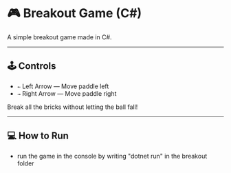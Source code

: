 # 🎮 Breakout Game (C#)

A simple breakout game made in C#.
____________________________________________________

## 🕹️ Controls

- `←` Left Arrow — Move paddle left  
- `→` Right Arrow — Move paddle right

Break all the bricks without letting the ball fall!

____________________________________________________

## 💻 How to Run

- run the game in the console by writing "dotnet run" in the breakout folder





